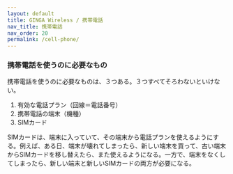```yaml
---
layout: default
title: GINGA Wireless / 携帯電話
nav_title: 携帯電話
nav_order: 20
permalink: /cell-phone/
---
```

<main>
  <div class="container">
    <div class="row">
      <article class="col-sm-6 col-lg-3">
        <div class="panel panel-default">
          <div class="panel-heading">
            <h3 class="panel-title">携帯電話を使うのに必要なもの</h3>
          </div>
          <div class="panel-body">
            <p>携帯電話を使うのに必要なものは、３つある。３つすべてそろわないといけない。</p>
            <ol>
              <li>有効な電話プラン（回線＝電話番号）</li>
              <li>携帯電話の端末（機種）</li>
              <li>SIMカード</li>
            </ol>
            <p>SIMカードは、端末に入っていて、その端末から電話プランを使えるようにする。例えば、ある日、端末が壊れてしまったら、新しい端末を買って、古い端末からSIMカードを移し替えたら、また使えるようになる。一方で、端末をなくしてしまったら、新しい端末と新しいSIMカードの両方が必要になる。</p>
          </div>
        </div>
      </article>
    </div>
  </div>
</main>
